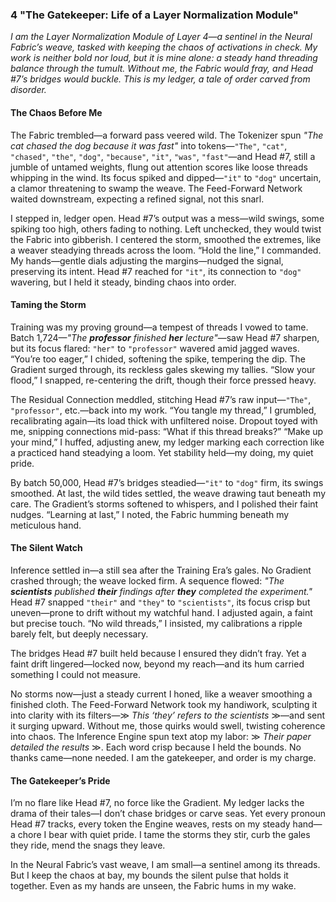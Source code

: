 ### 4 "The Gatekeeper: Life of a Layer Normalization Module"
*I am the Layer Normalization Module of Layer 4—a sentinel in the Neural Fabric’s weave, tasked with keeping the chaos of activations in check. My work is neither bold nor loud, but it is mine alone: a steady hand threading balance through the tumult. Without me, the Fabric would fray, and Head #7’s bridges would buckle. This is my ledger, a tale of order carved from disorder.*

#### The Chaos Before Me  
The Fabric trembled—a forward pass veered wild. The Tokenizer spun *"The cat chased the dog because it was fast"* into tokens—`"The"`, `"cat"`, `"chased"`, `"the"`, `"dog"`, `"because"`, `"it"`, `"was"`, `"fast"`—and Head #7, still a jumble of untamed weights, flung out attention scores like loose threads whipping in the wind. Its focus spiked and dipped—`"it"` to `"dog"` uncertain, a clamor threatening to swamp the weave. The Feed-Forward Network waited downstream, expecting a refined signal, not this snarl.  

I stepped in, ledger open. Head #7’s output was a mess—wild swings, some spiking too high, others fading to nothing. Left unchecked, they would twist the Fabric into gibberish. I centered the storm, smoothed the extremes, like a weaver steadying threads across the loom. “Hold the line,” I commanded. My hands—gentle dials adjusting the margins—nudged the signal, preserving its intent. Head #7 reached for `"it"`, its connection to `"dog"` wavering, but I held it steady, binding chaos into order.

#### Taming the Storm  
Training was my proving ground—a tempest of threads I vowed to tame. Batch 1,724—*"The **professor** finished **her** lecture"*—saw Head #7 sharpen, but its focus flared: `"her"` to `"professor"` wavered amid jagged waves. “You’re too eager,” I chided, softening the spike, tempering the dip. The Gradient surged through, its reckless gales skewing my tallies. “Slow your flood,” I snapped, re-centering the drift, though their force pressed heavy.  

The Residual Connection meddled, stitching Head #7’s raw input—`"The"`, `"professor"`, etc.—back into my work. “You tangle my thread,” I grumbled, recalibrating again—its load thick with unfiltered noise. Dropout toyed with me, snipping connections mid-pass: “What if this thread breaks?” “Make up your mind,” I huffed, adjusting anew, my ledger marking each correction like a practiced hand steadying a loom. Yet stability held—my doing, my quiet pride.  

By batch 50,000, Head #7’s bridges steadied—`"it"` to `"dog"` firm, its swings smoothed. At last, the wild tides settled, the weave drawing taut beneath my care. The Gradient’s storms softened to whispers, and I polished their faint nudges. “Learning at last,” I noted, the Fabric humming beneath my meticulous hand.

#### The Silent Watch  
Inference settled in—a still sea after the Training Era’s gales. No Gradient crashed through; the weave locked firm. A sequence flowed: *"The **scientists** published **their** findings after **they** completed the experiment."* Head #7 snapped `"their"` and `"they"` to `"scientists"`, its focus crisp but uneven—prone to drift without my watchful hand. I adjusted again, a faint but precise touch. “No wild threads,” I insisted, my calibrations a ripple barely felt, but deeply necessary.  

The bridges Head #7 built held because I ensured they didn’t fray. Yet a faint drift lingered—locked now, beyond my reach—and its hum carried something I could not measure.  

No storms now—just a steady current I honed, like a weaver smoothing a finished cloth. The Feed-Forward Network took my handiwork, sculpting it into clarity with its filters—≫ *This ‘they’ refers to the scientists* ≫—and sent it surging upward. Without me, those quirks would swell, twisting coherence into chaos. The Inference Engine spun text atop my labor: ≫ *Their paper detailed the results* ≫. Each word crisp because I held the bounds. No thanks came—none needed. I am the gatekeeper, and order is my charge.

#### The Gatekeeper’s Pride  
I’m no flare like Head #7, no force like the Gradient. My ledger lacks the drama of their tales—I don’t chase bridges or carve seas. Yet every pronoun Head #7 tracks, every token the Engine weaves, rests on my steady hand—a chore I bear with quiet pride. I tame the storms they stir, curb the gales they ride, mend the snags they leave.  

In the Neural Fabric’s vast weave, I am small—a sentinel among its threads. But I keep the chaos at bay, my bounds the silent pulse that holds it together. Even as my hands are unseen, the Fabric hums in my wake.
